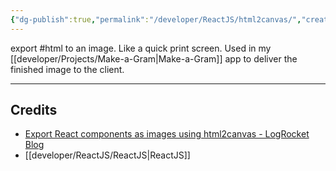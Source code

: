 ```yaml
---
{"dg-publish":true,"permalink":"/developer/ReactJS/html2canvas/","created":"2024-02-29T22:19:56.208-06:00","updated":"2024-06-04T15:46:20.000-05:00"}
---
```


export #html to an image. Like a quick print screen. Used in my [[developer/Projects/Make-a-Gram\|Make-a-Gram]] app to deliver the finished image to the client.

---
## Credits
- [Export React components as images using html2canvas - LogRocket Blog](https://blog.logrocket.com/export-react-components-as-images-html2canvas/)
- [[developer/ReactJS/ReactJS\|ReactJS]]
